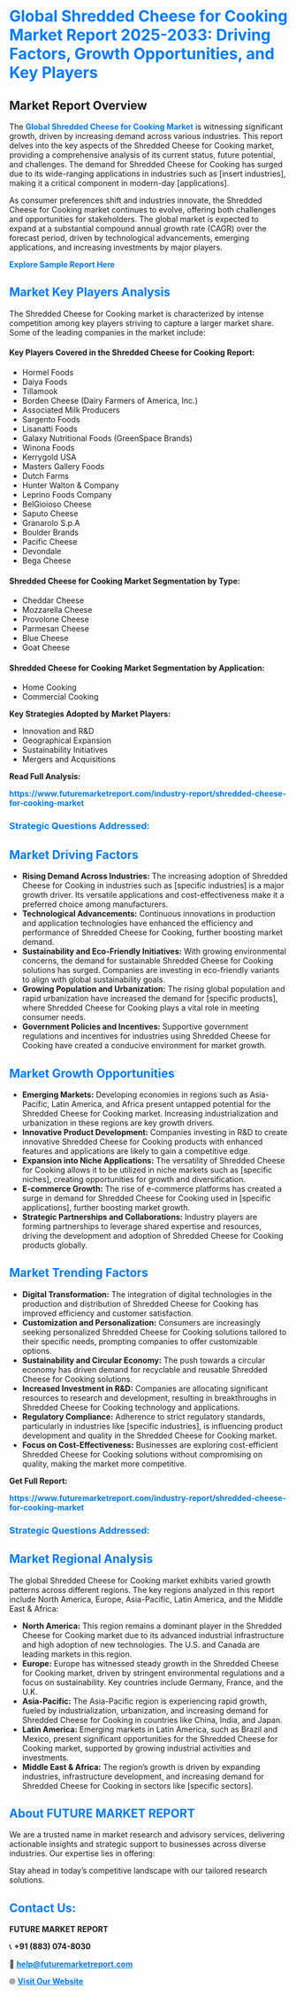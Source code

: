 <h1 style="color: #007BFF;">Global Shredded Cheese for Cooking Market Report 2025-2033: Driving Factors, Growth Opportunities, and Key Players</h1>

<section id="overview">
<h2>Market Report Overview</h2>
<p>The <a href="https://www.futuremarketreport.com/industry-report/shredded-cheese-for-cooking-market" style="color: #007BFF; text-decoration: none;"><strong>Global Shredded Cheese for Cooking Market</strong></a> is witnessing significant growth, driven by increasing demand across various industries. This report delves into the key aspects of the Shredded Cheese for Cooking market, providing a comprehensive analysis of its current status, future potential, and challenges. The demand for Shredded Cheese for Cooking has surged due to its wide-ranging applications in industries such as [insert industries], making it a critical component in modern-day [applications].</p>
<p>As consumer preferences shift and industries innovate, the Shredded Cheese for Cooking market continues to evolve, offering both challenges and opportunities for stakeholders. The global market is expected to expand at a substantial compound annual growth rate (CAGR) over the forecast period, driven by technological advancements, emerging applications, and increasing investments by major players.</p>
</section>

<section id="overview">
<p><a href="https://www.futuremarketreport.com/request-sample/reportId=50229" style="color: #007BFF; text-decoration: none;"><strong>Explore Sample Report Here</strong></a></p>
</section>

<section id="key-players">
<h2 style="color: #007BFF;">Market Key Players Analysis</h2>
<p>The Shredded Cheese for Cooking market is characterized by intense competition among key players striving to capture a larger market share. Some of the leading companies in the market include:</p>
<h4>Key Players Covered in the Shredded Cheese for Cooking Report:</h4>
<ul><li>Hormel Foods</li><li>Daiya Foods</li><li>Tillamook</li><li>Borden Cheese (Dairy Farmers of America, Inc.)</li><li>Associated Milk Producers</li><li>Sargento Foods</li><li>Lisanatti Foods</li><li>Galaxy Nutritional Foods (GreenSpace Brands)</li><li>Winona Foods</li><li>Kerrygold USA</li><li>Masters Gallery Foods</li><li>Dutch Farms</li><li>Hunter Walton &amp; Company</li><li>Leprino Foods Company</li><li>BelGioioso Cheese</li><li>Saputo Cheese</li><li>Granarolo S.p.A</li><li>Boulder Brands</li><li>Pacific Cheese</li><li>Devondale</li><li>Bega Cheese</li></ul>
<h4>Shredded Cheese for Cooking Market Segmentation by Type:</h4>
<ul><li>Cheddar Cheese</li><li>Mozzarella Cheese</li><li>Provolone Cheese</li><li>Parmesan Cheese</li><li>Blue Cheese</li><li>Goat Cheese</li></ul>

<h4>Shredded Cheese for Cooking Market Segmentation by Application:</h4>
<ul><li>Home Cooking</li><li>Commercial Cooking</li></ul>
<p><strong>Key Strategies Adopted by Market Players:</strong></p>
<ul>
<li>Innovation and R&D</li>
<li>Geographical Expansion</li>
<li>Sustainability Initiatives</li>
<li>Mergers and Acquisitions</li>
</ul>
</section>

<section>
<p><strong>Read Full Analysis: </strong></p><a href="https://www.futuremarketreport.com/industry-report/shredded-cheese-for-cooking-market" style="color: #007BFF; text-decoration: none;"><strong>https://www.futuremarketreport.com/industry-report/shredded-cheese-for-cooking-market</strong></a>
<h3 style="color: #007BFF;">Strategic Questions Addressed:</h3>
</section>

<section id="driving-factors">
<h2 style="color: #007BFF;">Market Driving Factors</h2>
<ul>
<li><strong>Rising Demand Across Industries:</strong> The increasing adoption of Shredded Cheese for Cooking in industries such as [specific industries] is a major growth driver. Its versatile applications and cost-effectiveness make it a preferred choice among manufacturers.</li>
<li><strong>Technological Advancements:</strong> Continuous innovations in production and application technologies have enhanced the efficiency and performance of Shredded Cheese for Cooking, further boosting market demand.</li>
<li><strong>Sustainability and Eco-Friendly Initiatives:</strong> With growing environmental concerns, the demand for sustainable Shredded Cheese for Cooking solutions has surged. Companies are investing in eco-friendly variants to align with global sustainability goals.</li>
<li><strong>Growing Population and Urbanization:</strong> The rising global population and rapid urbanization have increased the demand for [specific products], where Shredded Cheese for Cooking plays a vital role in meeting consumer needs.</li>
<li><strong>Government Policies and Incentives:</strong> Supportive government regulations and incentives for industries using Shredded Cheese for Cooking have created a conducive environment for market growth.</li>
</ul>
</section>

<section id="growth-opportunities">
<h2 style="color: #007BFF;">Market Growth Opportunities</h2>
<ul>
<li><strong>Emerging Markets:</strong> Developing economies in regions such as Asia-Pacific, Latin America, and Africa present untapped potential for the Shredded Cheese for Cooking market. Increasing industrialization and urbanization in these regions are key growth drivers.</li>
<li><strong>Innovative Product Development:</strong> Companies investing in R&D to create innovative Shredded Cheese for Cooking products with enhanced features and applications are likely to gain a competitive edge.</li>
<li><strong>Expansion into Niche Applications:</strong> The versatility of Shredded Cheese for Cooking allows it to be utilized in niche markets such as [specific niches], creating opportunities for growth and diversification.</li>
<li><strong>E-commerce Growth:</strong> The rise of e-commerce platforms has created a surge in demand for Shredded Cheese for Cooking used in [specific applications], further boosting market growth.</li>
<li><strong>Strategic Partnerships and Collaborations:</strong> Industry players are forming partnerships to leverage shared expertise and resources, driving the development and adoption of Shredded Cheese for Cooking products globally.</li>
</ul>
</section>

<section id="trending-factors">
<h2 style="color: #007BFF;">Market Trending Factors</h2>
<ul>
<li><strong>Digital Transformation:</strong> The integration of digital technologies in the production and distribution of Shredded Cheese for Cooking has improved efficiency and customer satisfaction.</li>
<li><strong>Customization and Personalization:</strong> Consumers are increasingly seeking personalized Shredded Cheese for Cooking solutions tailored to their specific needs, prompting companies to offer customizable options.</li>
<li><strong>Sustainability and Circular Economy:</strong> The push towards a circular economy has driven demand for recyclable and reusable Shredded Cheese for Cooking solutions.</li>
<li><strong>Increased Investment in R&D:</strong> Companies are allocating significant resources to research and development, resulting in breakthroughs in Shredded Cheese for Cooking technology and applications.</li>
<li><strong>Regulatory Compliance:</strong> Adherence to strict regulatory standards, particularly in industries like [specific industries], is influencing product development and quality in the Shredded Cheese for Cooking market.</li>
<li><strong>Focus on Cost-Effectiveness:</strong> Businesses are exploring cost-efficient Shredded Cheese for Cooking solutions without compromising on quality, making the market more competitive.</li>
</ul>
</section>

<section>
<p><strong>Get Full Report: </strong></p><a href="https://www.futuremarketreport.com/industry-report/shredded-cheese-for-cooking-market" style="color: #007BFF; text-decoration: none;"><strong>https://www.futuremarketreport.com/industry-report/shredded-cheese-for-cooking-market</strong></a>
<h3 style="color: #007BFF;">Strategic Questions Addressed:</h3>
</section>


<section id="regional-analysis">
<h2 style="color: #007BFF;">Market Regional Analysis</h2>
<p>The global Shredded Cheese for Cooking market exhibits varied growth patterns across different regions. The key regions analyzed in this report include North America, Europe, Asia-Pacific, Latin America, and the Middle East & Africa:</p>
<ul>
<li><strong>North America:</strong> This region remains a dominant player in the Shredded Cheese for Cooking market due to its advanced industrial infrastructure and high adoption of new technologies. The U.S. and Canada are leading markets in this region.</li>
<li><strong>Europe:</strong> Europe has witnessed steady growth in the Shredded Cheese for Cooking market, driven by stringent environmental regulations and a focus on sustainability. Key countries include Germany, France, and the U.K.</li>
<li><strong>Asia-Pacific:</strong> The Asia-Pacific region is experiencing rapid growth, fueled by industrialization, urbanization, and increasing demand for Shredded Cheese for Cooking in countries like China, India, and Japan.</li>
<li><strong>Latin America:</strong> Emerging markets in Latin America, such as Brazil and Mexico, present significant opportunities for the Shredded Cheese for Cooking market, supported by growing industrial activities and investments.</li>
<li><strong>Middle East & Africa:</strong> The region’s growth is driven by expanding industries, infrastructure development, and increasing demand for Shredded Cheese for Cooking in sectors like [specific sectors].</li>
</ul>
</section>

<footer>
<h2 style="color: #007BFF;">About FUTURE MARKET REPORT</h2>
<p>We are a trusted name in market research and advisory services, delivering actionable insights and strategic support to businesses across diverse industries. Our expertise lies in offering:</p>

<p>Stay ahead in today’s competitive landscape with our tailored research solutions.</p>

<h2 style="color: #007BFF;">Contact Us:</h2>
<p><strong>FUTURE MARKET REPORT</strong></p>
<p>📞 <strong>+91 (883) 074-8030</strong></p>
<p>📧 <strong><a href="mailto:help@futuremarketreport.com" style="color: #007BFF;">help@futuremarketreport.com</a></strong></p>
<p>🌐 <strong><a href="https://www.futuremarketreport.com/" style="color: #007BFF;">Visit Our Website</a></strong></p>
</footer>